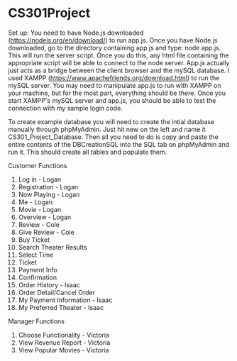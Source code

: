 # CS301Project

Set up:
  You need to have Node.js downloaded (https://nodejs.org/en/download/) to run app.js. Once you have Node.js downloaded, go to the directory containing app.js and type: node app.js. This will run the server script. Once you do this, any html file containing the appropriate script will be able to connect to the node server. App.js actually just acts as a bridge between the client browser and the mySQL database. I used XAMPP (https://www.apachefriends.org/download.html) to run the mySQL server. You may need to manipulate app.js to run with XAMPP on your machine, but for the most part, everything should be there. Once you start XAMPP's mySQL server and app.js, you should be able to test the connection with my sample login code.

  To create example database you will need to create the intial database manually through phpMyAdmin. Just hit new on the left and name it CS301_Project_Database. Then all you need to do is copy and paste the entire contents of the DBCreationSQL into the SQL tab on phpMyAdmin and run it. This should create all tables and populate them.

Customer Functions
1. Log in - Logan
2. Registration - Logan
3. Now Playing - Logan
4. Me - Logan
5. Movie - Logan
6. Overview - Logan
7. Review - Cole
8. Give Review - Cole
9. Buy Ticket
10. Search Theater Results
11. Select Time
12. Ticket
13. Payment Info
14. Confirmation
15. Order History - Isaac
16. Order Detail/Cancel Order
17. My Payment Information - Isaac
18. My Preferred Theater - Isaac

Manager Functions
1. Choose Functionality - Victoria
2. View Revenue Report - Victoria
3. View Popular Movies - Victoria
